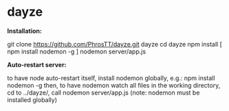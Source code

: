 dayze
=====


**Installation:**

git clone https://github.com/PhrosTT/dayze.git dayze
cd dayze
npm install
[ npm install nodemon -g ]
nodemon server/app.js


**Auto-restart server:**

to have node auto-restart itself, install nodemon globally, e.g.: npm install nodemon -g
then, to have nodemon watch all files in the working directory, cd to ../dayze/, call nodemon server/app.js
(note: nodemon must be installed globally)
